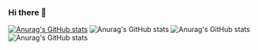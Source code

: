 ### Hi there 👋
[![Anurag's GitHub stats](https://github-readme-stats.vercel.app/api?username=Virussandy)](https://github.com/anuraghazra/github-readme-stats)
![Anurag's GitHub stats](https://github-readme-stats.vercel.app/api?username=Virussandy&hide=contribs,prs)
![Anurag's GitHub stats](https://github-readme-stats.vercel.app/api?username=Virussandy&count_private=true)
![Anurag's GitHub stats](https://github-readme-stats.vercel.app/api?username=Virussandy&show_icons=true)
